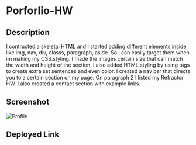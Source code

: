 # Porforlio-HW


## Description
I contructed a skeletal HTML and I started adding different elements inside, like img, nav, div, classs, paragraph, aside. So i can easily target them when im making my CSS.styling. I made the images certain size that can match the width and height of the section, i also added HTML styling by using <aisde> tags to create extra set sentences and even color. I created a nav bar that directs you to a certain cection on my page. On paragraph 2 I listed my Refractor HW. I also created a contact section with example links.

## Screenshot

![Profile]("./assets/css/porfolio.png")



## Deployed Link
[](www.google.com)